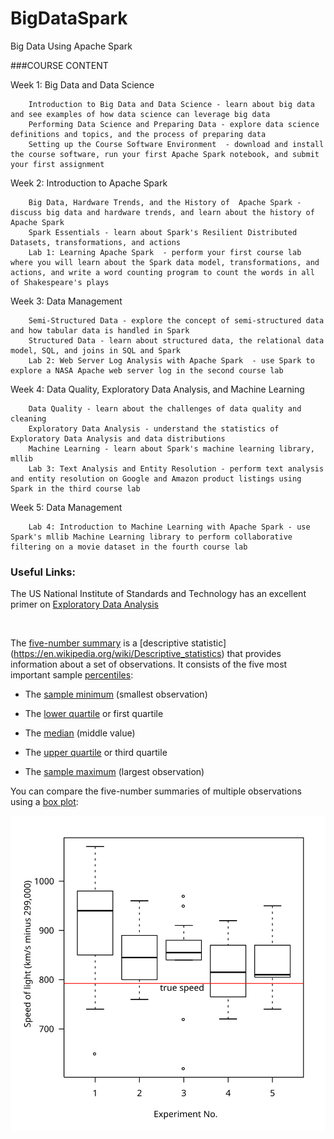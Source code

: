 # BigDataSpark
Big Data Using Apache Spark

###COURSE CONTENT

Week 1: Big Data and Data Science 

        Introduction to Big Data and Data Science - learn about big data and see examples of how data science can leverage big data
        Performing Data Science and Preparing Data - explore data science definitions and topics, and the process of preparing data
        Setting up the Course Software Environment  - download and install the course software, run your first Apache Spark notebook, and submit your first assignment

Week 2: Introduction to Apache Spark  

        Big Data, Hardware Trends, and the History of  Apache Spark - discuss big data and hardware trends, and learn about the history of Apache Spark
        Spark Essentials - learn about Spark's Resilient Distributed Datasets, transformations, and actions 
        Lab 1: Learning Apache Spark  - perform your first course lab where you will learn about the Spark data model, transformations, and actions, and write a word counting program to count the words in all of Shakespeare's plays

Week 3: Data Management  

        Semi-Structured Data - explore the concept of semi-structured data and how tabular data is handled in Spark
        Structured Data - learn about structured data, the relational data model, SQL, and joins in SQL and Spark 
        Lab 2: Web Server Log Analysis with Apache Spark  - use Spark to explore a NASA Apache web server log in the second course lab 

Week 4: Data Quality, Exploratory Data Analysis, and Machine Learning 

        Data Quality - learn about the challenges of data quality and cleaning
        Exploratory Data Analysis - understand the statistics of Exploratory Data Analysis and data distributions
        Machine Learning - learn about Spark's machine learning library, mllib 
        Lab 3: Text Analysis and Entity Resolution - perform text analysis and entity resolution on Google and Amazon product listings using Spark in the third course lab 

Week 5: Data Management  

        Lab 4: Introduction to Machine Learning with Apache Spark - use Spark's mllib Machine Learning library to perform collaborative filtering on a movie dataset in the fourth course lab 

### Useful Links: 
The US National Institute of Standards and Technology has an excellent primer on [Exploratory Data Analysis](http://www.itl.nist.gov/div898/handbook/eda/eda_d.htm)

<br/>

The [five-number summary](https://en.wikipedia.org/?title=Five-number_summary) is a [descriptive statistic] (https://en.wikipedia.org/wiki/Descriptive_statistics) that provides information about a set of observations. It consists of the five most important sample [percentiles](https://en.wikipedia.org/wiki/Percentile):


   * The [sample minimum](https://en.wikipedia.org/wiki/Sample_minimum)  (smallest observation)

   * The [lower quartile](https://en.wikipedia.org/wiki/Quartile) or first quartile

   * The [median](https://en.wikipedia.org/wiki/Median) (middle value)

   * The [upper quartile](https://en.wikipedia.org/wiki/Quartile) or third quartile
   
   * The [sample maximum](https://en.wikipedia.org/wiki/Sample_maximum) (largest observation)

You can compare the five-number summaries of multiple observations using a [box plot](https://en.wikipedia.org/wiki/Box_plot):

![Box Plot](https://github.com/mshayeb/BigDataSpark/blob/master/Michelsonmorley-boxplot.svg)